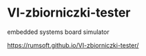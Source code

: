 # VI-zbiorniczki-tester
embedded systems board simulator

https://rumsoft.github.io/VI-zbiorniczki-tester/
